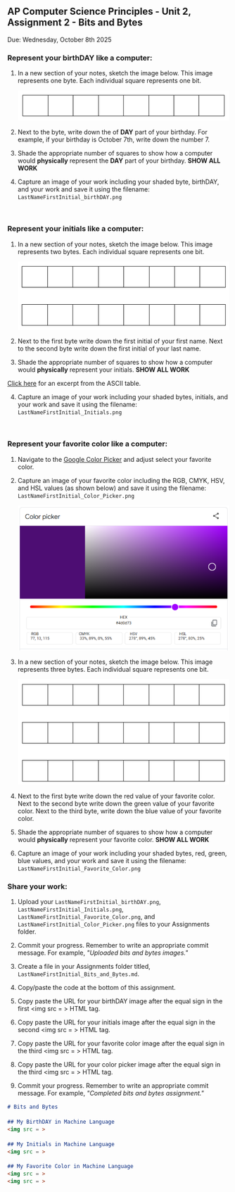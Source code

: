 ## AP Computer Science Principles - Unit 2, Assignment 2 - Bits and Bytes
Due: Wednesday, October 8th 2025

### Represent your birthDAY like a computer:

1. In a new section of your notes, sketch the image below. This image represents one byte.  Each individual square represents one bit.

    <img src = https://github.com/MrJSwotinsky/AP_Computer_Science_Principles_2025_2026/blob/main/Resources/one_byte.png>

2. Next to the byte, write down the of **DAY** part of your birthday.  For example, if your birthday is October 7th, write down the number 7.

3. Shade the appropriate number of squares to show how a computer would **physically** represent the **DAY** part of your birthday.  **SHOW ALL WORK**

4. Capture an image of your work including your shaded byte, birthDAY, and your work and save it using the filename: `LastNameFirstInitial_birthDAY.png`

<br>

### Represent your initials like a computer:

1. In a new section of your notes, sketch the image below. This image represents two bytes.  Each individual square represents one bit.

    <img src = https://github.com/MrJSwotinsky/AP_Computer_Science_Principles_2025_2026/blob/main/Resources/two_bytes.png>

2. Next to the first byte write down the first initial of your first name.  Next to the second byte write down the first initial of your last name.
   
3. Shade the appropriate number of squares to show how a computer would **physically** represent your initials.  **SHOW ALL WORK**

[Click here](https://github.com/MrJSwotinsky/AP_Computer_Science_Principles_2025_2026/blob/main/Resources/ASCII_Table_Excerpt.md) for an excerpt from the ASCII table.

4. Capture an image of your work including your shaded bytes, initials, and your work and save it using the filename: `LastNameFirstInitial_Initials.png`

<br>

### Represent your favorite color like a computer:

1. Navigate to the [Google Color Picker](https://www.google.com/search?q=google+color+picker) and adjust select your favorite color.

2. Capture an image of your favorite color including the RGB, CMYK, HSV, and HSL values (as shown below) and save it using the filename: `LastNameFirstInitial_Color_Picker.png`

    <img src = https://github.com/MrJSwotinsky/AP_Computer_Science_Principles_2025_2026/blob/main/Resources/Google_Color_Picker_Sample.png>

3. In a new section of your notes, sketch the image below. This image represents three bytes.  Each individual square represents one bit.

    <img src = https://github.com/MrJSwotinsky/AP_Computer_Science_Principles_2025_2026/blob/main/Resources/three_bytes.png>

4. Next to the first byte write down the red value of your favorite color.  Next to the second byte write down the green value of your favorite color.  Next to the third byte, write down the blue value of your favorite color.
   
5. Shade the appropriate number of squares to show how a computer would **physically** represent your favorite color.  **SHOW ALL WORK**

6. Capture an image of your work including your shaded bytes, red, green, blue values, and your work and save it using the filename: `LastNameFirstInitial_Favorite_Color.png`


### Share your work:

1. Upload your `LastNameFirstInitial_birthDAY.png`, `LastNameFirstInitial_Initials.png`, `LastNameFirstInitial_Favorite_Color.png`, and `LastNameFirstInitial_Color_Picker.png` files to your Assignments folder.

2. Commit your progress.  Remember to write an appropriate commit message.  For example, *"Uploaded bits and bytes images."*

3. Create a file in your Assignments folder titled, `LastNameFirstInitial_Bits_and_Bytes.md`.

4. Copy/paste the code at the bottom of this assignment.

5. Copy paste the URL for your birthDAY image after the equal sign in the first <img src = > HTML tag.

6. Copy paste the URL for your initials image after the equal sign in the second <img src = > HTML tag.

7. Copy paste the URL for your favorite color image after the equal sign in the third <img src = > HTML tag.

8. Copy paste the URL for your color picker image after the equal sign in the third <img src = > HTML tag.

9. Commit your progress.  Remember to write an appropriate commit message.  For example, *"Completed bits and bytes assignment."*

```markdown
# Bits and Bytes

## My BirthDAY in Machine Language
<img src = >

## My Initials in Machine Language
<img src = >

## My Favorite Color in Machine Language
<img src = >
<img src = >
```
